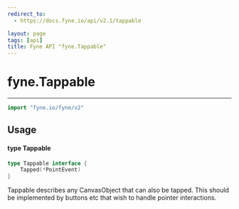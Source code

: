 ```yaml
---
redirect_to:
  - https://docs.fyne.io/api/v2.1/tappable

layout: page
tags: [api]
title: Fyne API "fyne.Tappable"
---
```



# fyne.Tappable
---
```go
import "fyne.io/fyne/v2"
```

## Usage

#### type Tappable

```go
type Tappable interface {
	Tapped(*PointEvent)
}
```

Tappable describes any CanvasObject that can also be tapped. This should be implemented by buttons etc that wish to handle pointer interactions.
